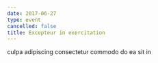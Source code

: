 ```yaml
---
date: 2017-06-27
type: event
cancelled: false
title: Excepteur in exercitation
---
```

culpa adipiscing consectetur commodo do ea sit in
